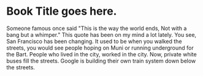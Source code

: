 # Book Title goes here.

Someone famous once said "This is the way the world ends, Not with a bang but a whimper." This quote has been on my mind a lot lately. You see, San Francisco has been changing. It used to be when you walked the streets, you would see people hoping on Muni or running underground for the Bart. People who lived in the city, worked in the city. Now, private white buses fill the streets. Google is building their own train system down below the streets.
